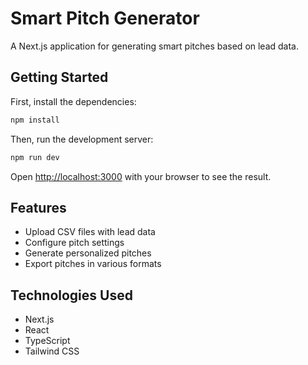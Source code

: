# Smart Pitch Generator

A Next.js application for generating smart pitches based on lead data.

## Getting Started

First, install the dependencies:

```bash
npm install
```

Then, run the development server:

```bash
npm run dev
```

Open [http://localhost:3000](http://localhost:3000) with your browser to see the result.

## Features

- Upload CSV files with lead data
- Configure pitch settings
- Generate personalized pitches
- Export pitches in various formats

## Technologies Used

- Next.js
- React
- TypeScript
- Tailwind CSS 